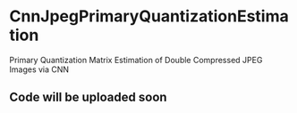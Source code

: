 # CnnJpegPrimaryQuantizationEstimation
Primary Quantization Matrix Estimation of Double Compressed JPEG Images via CNN

## Code will be uploaded soon
